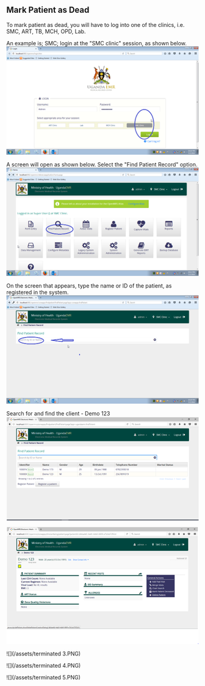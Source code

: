 ## Mark Patient as Dead

To mark patient as dead, you will have to log into one of the clinics, i.e. SMC, ART, TB, MCH, OPD, Lab. 

An example is; SMC;  login at the "SMC clinic" session, as shown below.  
![](SMC12.png)

A screen will open as shown below. Select the "Find Patient Record" option.   
![](SMC11.png)

On the screen that appears, type the name or ID of the patient, as registered in the system.  
![](SMC13.png)

Search for and find the client - Demo 123  
![](/assets/terminated1.PNG)

![](/assets/terminated2.PNG)

![](/assets/terminated 3.PNG)

![](/assets/terminated 4.PNG)

![](/assets/terminated 5.PNG)

